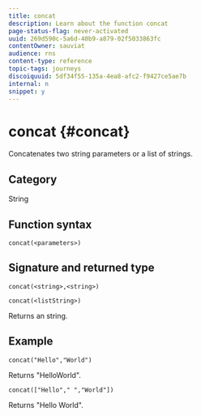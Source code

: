 ```yaml
---
title: concat
description: Learn about the function concat
page-status-flag: never-activated
uuid: 269d590c-5a6d-40b9-a879-02f5033863fc
contentOwner: sauviat
audience: rns
content-type: reference
topic-tags: journeys
discoiquuid: 5df34f55-135a-4ea8-afc2-f9427ce5ae7b
internal: n
snippet: y
---
```


# concat {#concat}

Concatenates two string parameters or a list of strings.

## Category

String

## Function syntax

`concat(<parameters>)`

## Signature and returned type

`concat(<string>,<string>)`

`concat(<listString>)`

Returns an string.

## Example

`concat("Hello","World")`

Returns "HelloWorld".

`concat(["Hello"," ","World"])`

Returns "Hello World".

